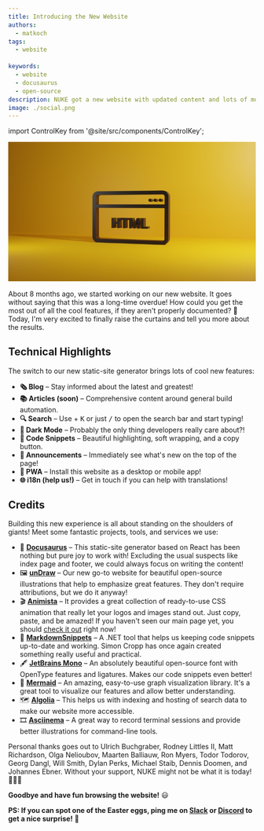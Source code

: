 ```yaml
---
title: Introducing the New Website
authors:
  - matkoch
tags:
  - website

keywords:
  - website
  - docusaurus
  - open-source
description: NUKE got a new website with updated content and lots of modern UI/UX features. Come and check it out!
image: ./social.png
---
```


import ControlKey from '@site/src/components/ControlKey';

<p style={{maxWidth:'700px'}}>

![Web Application](./jackson-so-wUbNvDTsOIc-unsplash.jpg)

</p>

About 8 months ago, we started working on our new website. It goes without saying that this was a long-time overdue! How could you get the most out of all the cool features, if they aren't properly documented? 🤔 Today, I'm very excited to finally raise the curtains and tell you more about the results.

<!-- truncate -->

## Technical Highlights

The switch to our new static-site generator brings lots of cool new features:

- **🗞 Blog** – Stay informed about the latest and greatest!
- **📚 Articles (soon)** – Comprehensive content around general build automation.
- **🔍 Search** – Use <ControlKey/> + <kbd>K</kbd> or just <kbd>/</kbd> to open the search bar and start typing!
- **🌙 Dark Mode** – Probably the only thing developers really care about?!
- **🧰 Code Snippets** – Beautiful highlighting, soft wrapping, and a copy button.
- **📢 Announcements** – Immediately see what's new on the top of the page!
- **📲 PWA** – Install this website as a desktop or mobile app!
- **🌐 i18n (help us!)** – Get in touch if you can help with translations!

## Credits

Building this new experience is all about standing on the shoulders of giants! Meet some fantastic projects, tools, and services we use:

- 🦖 **[Docusaurus](https://docusaurus.io)** – This static-site generator based on React has been nothing but pure joy to work with! Excluding the usual suspects like index page and footer, we could always focus on writing the content!
- 🖼 **[unDraw](https://undraw.co/)** – Our new go-to website for beautiful open-source illustrations that help to emphasize great features. They don't require attributions, but we do it anyway!
- 🎬 **[Animista](https://animista.net/)** – It provides a great collection of ready-to-use CSS animation that really let your logos and images stand out. Just copy, paste, and be amazed! If you haven't seen our main page yet, you should [check it out](/) right now!
- 📝 **[MarkdownSnippets](https://github.com/SimonCropp/MarkdownSnippets)** – A .NET tool that helps us keeping code snippets up-to-date and working. Simon Cropp has once again created something really useful and practical.
- 🖋 **[JetBrains Mono](https://www.jetbrains.com/lp/mono/)** – An absolutely beautiful open-source font with OpenType features and ligatures. Makes our code snippets even better!
- 📐 **[Mermaid](https://mermaid-js.github.io/)** – An amazing, easy-to-use graph visualization library. It's a great tool to visualize our features and allow better understanding.
- 🗺 **[Algolia](https://www.algolia.com/)** – This helps us with indexing and hosting of search data to make our website more accessible.
- 🎞 **[Asciinema](https://asciinema.org/)** – A great way to record terminal sessions and provide better illustrations for command-line tools.

Personal thanks goes out to Ulrich Buchgraber, Rodney Littles II, Matt Richardson, Olga Nelioubov, Maarten Balliauw, Ron Myers, Todor Todorov, Georg Dangl, Will Smith, Dylan Perks, Michael Staib, Dennis Doomen, and Johannes Ebner. Without your support, NUKE might not be what it is today! 💙💙💙

**Goodbye and have fun browsing the website!** 😃

**PS: If you can spot one of the Easter eggs, ping me on [Slack](https://communityinviter.com/apps/nukebuildnet/nuke) or [Discord](https://discord.gg/6AbK88ysuw) to get a nice surprise!** 🐰
